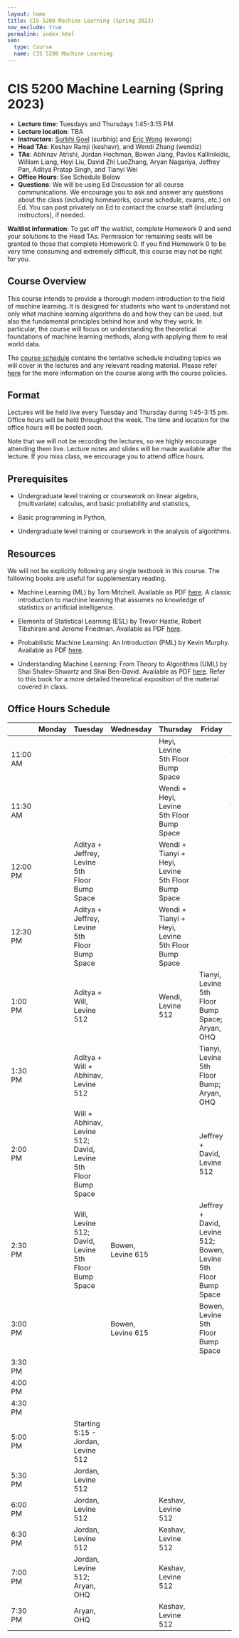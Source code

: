 ```yaml
---
layout: home
title: CIS 5200 Machine Learning (Spring 2023)
nav_exclude: true
permalink: index.html
seo:
  type: Course
  name: CIS 5200 Machine Learning
---
```


# CIS 5200 Machine Learning (Spring 2023)

- **Lecture time**: Tuesdays and Thursdays 1:45-3:15 PM
- **Lecture location**: TBA
- **Instructors**: [Surbhi Goel](https://www.surbhigoel.com) (surbhig) and [Eric Wong](https://www.cis.upenn.edu/~exwong/) (exwong)
- **Head TAs**: Keshav Ramji (keshavr), and Wendi Zhang (wendiz)
- **TAs**: Abhinav Atrishi, Jordan Hochman, Bowen Jiang, Pavlos Kallinikidis, William Liang, Heyi Liu, David Zhi LuoZhang, Aryan Nagariya, Jeffrey Pan, Aditya Pratap Singh, and Tianyi Wei
- **Office Hours**: See Schedule Below
- **Questions**: We will be using Ed Discussion for all course communications. We encourage you to ask and answer any questions about the class (including homeworks, course schedule, exams, etc.) on Ed. You can post privately on Ed to contact the course staff (including instructors), if needed.

**Waitlist information**: To get off the waitlist, complete Homework 0 and send your solutions to the Head TAs. Permission for remaining seats will be granted to those that complete Homework 0. If you find Homework 0 to be very time consuming and extremely difficult, this course may not be right for you. 

## Course Overview

This course intends to provide a thorough modern introduction to the field of machine learning. It is designed for students who want to understand not only what machine learning algorithms do and how they can be used, but also the fundamental principles behind how and why they work. In particular, the course will focus on understanding the theoretical foundations of machine learning methods, along with applying them to real world data.

The [course schedule](calendar.md) contains the tentative schedule including topics we will cover in the lectures and any relevant reading material. Please refer [here](about.md) for the more information on the course along with the course policies.

## Format

Lectures will be held live every Tuesday and Thursday during 1:45-3:15 pm. Office hours will be held throughout the week. The time and location for the office hours will be posted soon.

Note that we will not be recording the lectures, so we highly encourage attending them live. Lecture notes and slides will be made available after the lecture. If you miss class, we encourage you to attend office hours.

## Prerequisites

- Undergraduate level training or coursework on linear algebra, (multivariate) calculus, and basic probability and statistics,

- Basic programming in Python,

- Undergraduate level training or coursework in the analysis of algorithms.


## Resources 

We will not be explicitly following any single textbook in this course. The following books are useful for supplementary reading.

- Machine Learning (ML) by Tom Mitchell. Available as PDF [here](http://www.cs.cmu.edu/~tom/mlbook.html). A classic introduction to machine learning that assumes no knowledge of statistics or artificial intelligence. 

- Elements of Statistical Learning (ESL) by Trevor Hastie, Robert Tibshirani and Jerome Friedman. Available as PDF [here](https://hastie.su.domains/Papers/ESLII.pdf).

- Probabilistic Machine Learning: An Introduction (PML) by Kevin Murphy. Available as PDF [here](https://probml.github.io/pml-book/book1.html).

- Understanding Machine Learning: From Theory to Algorithms (UML) by Shai Shalev-Shwartz and Shai Ben-David. Available as PDF [here](https://www.cs.huji.ac.il/~shais/UnderstandingMachineLearning/understanding-machine-learning-theory-algorithms.pdf). Refer to this book for a more detailed theoretical exposition of the material covered in class.

## Office Hours Schedule

|  | Monday | Tuesday | Wednesday | Thursday | Friday | Saturday | Sunday |
| ------------ | ------------- | ------------- | ------------- | ------------- | ------------- | ------------- | ------------- | 
| 11:00 AM  |   |   |   | Heyi, Levine 5th Floor Bump Space  |   | Abhinav, Levine 512  |   |
| 11:30 AM  |   |   |   | Wendi + Heyi, Levine 5th Floor Bump Space |   | Abhinav, Levine 512 |   |
| 12:00 PM  |   | Aditya + Jeffrey, Levine 5th Floor Bump Space |   | Wendi + Tianyi + Heyi, Levine 5th Floor Bump Space |   |   |   |
| 12:30 PM  |   | Aditya + Jeffrey, Levine 5th Floor Bump Space |   | Wendi + Tianyi + Heyi, Levine 5th Floor Bump Space |   |  |   |
| 1:00 PM  |    | Aditya + Will, Levine 512 |   | Wendi, Levine 512 | Tianyi, Levine 5th Floor Bump Space; Aryan, OHQ |   |  |
| 1:30 PM  |    | Aditya + Will + Abhinav, Levine 512  |   |  | Tianyi, Levine 5th Floor Bump; Aryan, OHQ |   |   |
| 2:00 PM  |    | Will + Abhinav, Levine 512; David, Levine 5th Floor Bump Space  |   |   | Jeffrey + David, Levine 512 |   |   |
| 2:30 PM  |    | Will, Levine 512; David, Levine 5th Floor Bump Space  | Bowen, Levine 615  |   | Jeffrey + David, Levine 512; Bowen, Levine 5th Floor Bump Space |   |   |
| 3:00 PM  |    |   | Bowen, Levine 615  |   |  Bowen, Levine 5th Floor Bump Space |  |   |
| 3:30 PM  |    |   |   |   |   |  |   |
| 4:00 PM  |    |   |   |   |   |   |  |
| 4:30 PM  |    |   |   |   |   |   |  |
| 5:00 PM  |    | Starting 5:15 - Jordan, Levine 512  |  |   |   |  |   |
| 5:30 PM  |    | Jordan, Levine 512  |  |   |   |  |   |
| 6:00 PM  |    | Jordan, Levine 512  |   | Keshav, Levine 512  |   |   |   |
| 6:30 PM  |    | Jordan, Levine 512  |   | Keshav, Levine 512  |   |   |
| 7:00 PM  |    | Jordan, Levine 512; Aryan, OHQ  |   | Keshav, Levine 512  |   |   |   |
| 7:30 PM  |    | Aryan, OHQ |  | Keshav, Levine 512  |   |  |   |   
